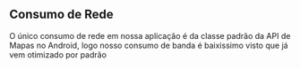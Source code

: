 ## Consumo de Rede
O único consumo de rede em nossa aplicação é da classe padrão da API de Mapas no Android, logo nosso consumo de banda é baixissimo visto que já vem otimizado por padrão

<!-- ![Image](android_profiler_capture.png) -->
